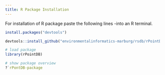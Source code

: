 ```yaml
---
title: R Package Installation
---
```


For installation of R package paste the following lines -into an R terminal.

~~~ R
install.packages("devtools")

devtools::install_github("environmentalinformatics-marburg/rsdb/rPointDB")

# load package
library(rPointDB)

# show package overview
?`rPontDB-package
~~~
